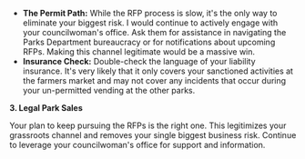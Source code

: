 
*   **The Permit Path:** While the RFP process is slow, it's the only way to eliminate your biggest risk. I would continue to actively engage with your councilwoman's office. Ask them for assistance in navigating the Parks Department bureaucracy or for notifications about upcoming RFPs. Making this channel legitimate would be a massive win.
*   **Insurance Check:** Double-check the language of your liability insurance. It's very likely that it only covers your sanctioned activities at the farmers market and may not cover any incidents that occur during your un-permitted vending at the other parks.


**3. Legal Park Sales**

Your plan to keep pursuing the RFPs is the right one. This legitimizes your grassroots channel and removes your single biggest business risk. Continue to leverage your councilwoman's office for support and information.
